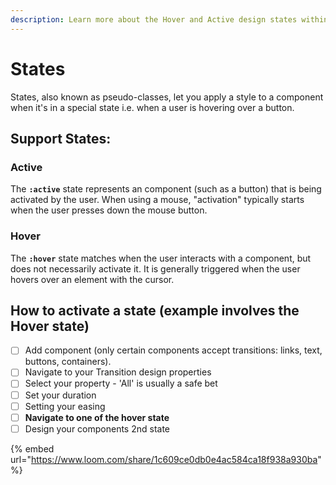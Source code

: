 ```yaml
---
description: Learn more about the Hover and Active design states within Budibase
---
```


# States

States, also known as pseudo-classes, let you apply a style to a component when it's in a special state i.e. when a user is hovering over a button.

## Support States:

### **Active**

The **`:active`** state represents an component \(such as a button\) that is being activated by the user. When using a mouse, "activation" typically starts when the user presses down the mouse button.

### **Hover**

The **`:hover`** state matches when the user interacts with a component, but does not necessarily activate it. It is generally triggered when the user hovers over an element with the cursor.

## How to activate a state \(example involves the Hover state\)

* [ ] Add component \(only certain components accept transitions: links, text, buttons, containers\).
* [ ] Navigate to your Transition design properties
* [ ] Select your property - 'All' is usually a safe bet
* [ ] Set your duration 
* [ ] Setting your easing
* [ ] **Navigate to one of the hover state**
* [ ] Design your components 2nd state

{% embed url="https://www.loom.com/share/1c609ce0db0e4ac584ca18f938a930ba" %}



